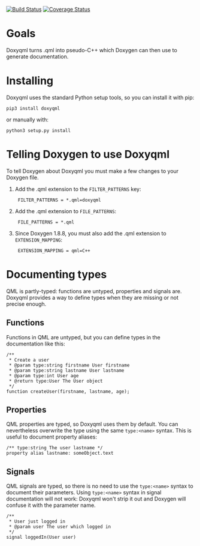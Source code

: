 [![Build Status](https://travis-ci.org/agateau/doxyqml.svg?branch=master)](https://travis-ci.org/agateau/doxyqml)
[![Coverage Status](https://coveralls.io/repos/github/agateau/doxyqml/badge.svg?branch=master)](https://coveralls.io/github/agateau/doxyqml?branch=master)

# Goals

Doxyqml turns .qml into pseudo-C++ which Doxygen can then use to generate
documentation.

# Installing

Doxyqml uses the standard Python setup tools, so you can install it with pip:

    pip3 install doxyqml

or manually with:

    python3 setup.py install

# Telling Doxygen to use Doxyqml

To tell Doxygen about Doxyqml you must make a few changes to your Doxygen file.

1. Add the .qml extension to the `FILTER_PATTERNS` key:

        FILTER_PATTERNS = *.qml=doxyqml

2. Add the .qml extension to `FILE_PATTERNS`:

        FILE_PATTERNS = *.qml

3. Since Doxygen 1.8.8, you must also add the .qml extension to
   `EXTENSION_MAPPING`:

        EXTENSION_MAPPING = qml=C++

# Documenting types

QML is partly-typed: functions are untyped, properties and signals are. Doxyqml
provides a way to define types when they are missing or not precise enough.

## Functions

Functions in QML are untyped, but you can define types in the documentation
like this:

    /**
     * Create a user
     * @param type:string firstname User firstname
     * @param type:string lastname User lastname
     * @param type:int User age
     * @return type:User The User object
     */
    function createUser(firstname, lastname, age);

## Properties

QML properties are typed, so Doxyqml uses them by default. You can nevertheless
overwrite the type using the same `type:<name>` syntax. This is useful to
document property aliases:

    /** type:string The user lastname */
    property alias lastname: someObject.text

## Signals

QML signals are typed, so there is no need to use the `type:<name>` syntax to
document their parameters. Using `type:<name>` syntax in signal documentation
will not work: Doxyqml won't strip it out and Doxygen will confuse it with the
parameter name.

    /**
     * User just logged in
     * @param user The user which logged in
     */
    signal loggedIn(User user)
